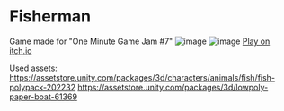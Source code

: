 # Fisherman
Game made for "One Minute Game Jam #7"
![image](https://github.com/XenkQ/Fisherman/assets/77151114/6bfb1b0e-dfbd-4190-966c-8bc562d600f7)
![image](https://github.com/XenkQ/Fisherman/assets/77151114/94a0b6b3-6729-48ce-a0d4-234c34a9906b)
[Play on itch.io](https://xenk.itch.io/fishman)

Used assets:<br />
https://assetstore.unity.com/packages/3d/characters/animals/fish/fish-polypack-202232
https://assetstore.unity.com/packages/3d/lowpoly-paper-boat-61369
